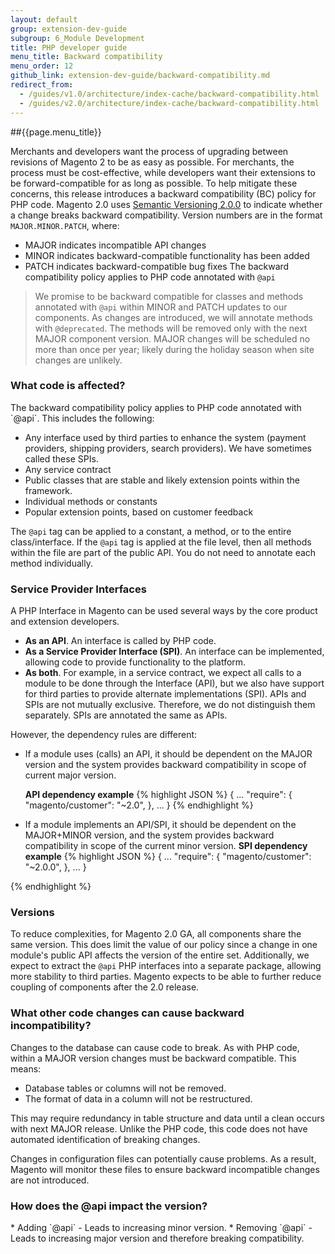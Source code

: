 ```yaml
---
layout: default
group: extension-dev-guide
subgroup: 6_Module Development
title: PHP developer guide
menu_title: Backward compatibility
menu_order: 12
github_link: extension-dev-guide/backward-compatibility.md
redirect_from: 
  - /guides/v1.0/architecture/index-cache/backward-compatibility.html
  - /guides/v2.0/architecture/index-cache/backward-compatibility.html
---
```

##{{page.menu_title}}



Merchants and developers want the process of upgrading between revisions of Magento 2 to be as easy as possible. For merchants, the process must be cost-effective, while developers want their extensions to be forward-compatible for as long as possible. 
To help mitigate these concerns, this release introduces a backward compatibility (BC) policy for PHP code. Magento 2.0 uses [Semantic Versioning 2.0.0](http://semver.org/) to indicate whether a change breaks backward compatibility. Version numbers are in the format `MAJOR.MINOR.PATCH`, where:

* MAJOR indicates incompatible API changes
* MINOR indicates backward-compatible functionality has been added
* PATCH indicates backward-compatible bug fixes
The backward compatibility policy applies to PHP code annotated with `@api` 

> We promise to be backward compatible for classes and methods annotated with `@api` within MINOR and PATCH updates to our components. As changes are introduced, we will annotate methods with `@deprecated`.  The methods will be removed only with the next MAJOR component version. MAJOR changes will be scheduled no more than once per year; likely during the holiday season when site changes are unlikely.

<h3>What code is affected?</h3>
The backward compatibility policy applies to PHP code annotated with `@api`. This includes the following:

* Any interface used by third parties to enhance the system (payment providers, shipping providers, search providers).  We have sometimes called these SPIs.
* Any service contract
* Public classes that are stable and likely extension points within the framework.
* Individual methods or constants
* Popular extension points, based on customer feedback

The `@api` tag can be applied to a constant, a method, or to the entire class/interface.  If the `@api` tag is applied at the file level, then all methods within the file are part of the public API. You do not need to annotate each method individually.

<h3>Service Provider Interfaces</h3>
A PHP Interface in Magento can be used several ways by the core product and extension developers.

* **As an API**. An interface is called by PHP code.
* **As a Service Provider Interface (SPI)**. An interface can be implemented, allowing code to provide functionality to the platform. 
* **As both**. For example, in a service contract, we expect all calls to a module to be done through the Interface (API), but we also have support for third parties to provide alternate implementations (SPI).
APIs and SPIs are not mutually exclusive. Therefore, we do not distinguish them separately. SPIs are annotated the same as APIs.
 
However, the dependency rules are different:

* If a module uses (calls) an API, it should be dependent on the MAJOR version and the system provides backward compatibility in scope of current major version.

  **API dependency example**
{% highlight JSON %}
{
    ...
    "require": {
        "magento/customer": "~2.0",
    },
    ...
}
{% endhighlight %}
* If a module implements an API/SPI, it should be dependent on the MAJOR+MINOR version, and the system provides backward compatibility in scope of the current minor version.
   **SPI dependency example**
{% highlight JSON %}
{
    ...
    "require": {
        "magento/customer": "~2.0.0",
    },
    ...
}

{% endhighlight %}


<h3>Versions</h3>

To reduce complexities, for Magento 2.0 GA, all components share the same version. This does limit the value of our policy since a change in one module's public API affects the version of the entire set. Additionally, we expect to extract the `@api` PHP interfaces into a separate package, allowing more stability to third parties. Magento expects to be able to further reduce coupling of components after the 2.0 release.  


<h3>What other code changes can cause backward incompatibility?</h3>

Changes to the database can cause code to break.  As with PHP code, within a MAJOR version changes must be backward compatible. This means:

* Database tables or columns will not be removed.
* The format of data in a column will not be restructured. 

This may require redundancy in table structure and data until a clean occurs with next MAJOR release. Unlike the PHP code, this code does not have automated identification of breaking changes.

Changes in configuration files can potentially cause problems. As a result, Magento will monitor these files to ensure backward incompatible changes are not introduced.

<h3>How does the @api impact the version?</h3>
* Adding  `@api` - Leads to increasing minor version.
* Removing `@api` - Leads to increasing major version and therefore breaking compatibility.






